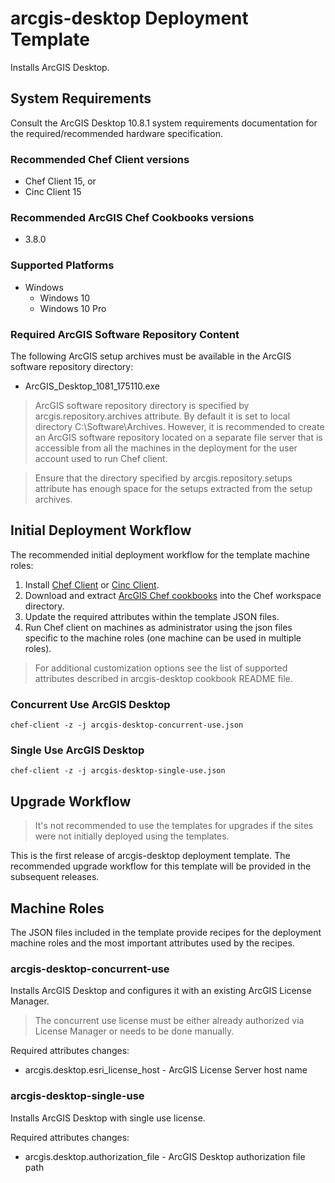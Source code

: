 # arcgis-desktop Deployment Template

Installs ArcGIS Desktop. 

## System Requirements

Consult the ArcGIS Desktop 10.8.1 system requirements documentation for the required/recommended hardware specification.

### Recommended Chef Client versions

* Chef Client 15, or
* Cinc Client 15

### Recommended ArcGIS Chef Cookbooks versions

* 3.8.0

### Supported Platforms

* Windows
  * Windows 10 
  * Windows 10 Pro

### Required ArcGIS Software Repository Content

The following ArcGIS setup archives must be available in the ArcGIS software repository directory:

* ArcGIS_Desktop_1081_175110.exe

> ArcGIS software repository directory is specified by arcgis.repository.archives attribute. By default it is set to local directory C:\Software\Archives. However, it is recommended to create an ArcGIS software repository located on a separate file server that is accessible from all the machines in the deployment for the user account used to run Chef client.

> Ensure that the directory specified by arcgis.repository.setups attribute has enough space for the setups extracted from the setup archives.

## Initial Deployment Workflow

The recommended initial deployment workflow for the template machine roles:

1. Install [Chef Client](https://docs.chef.io/chef_install_script/) or [Cinc Client](https://cinc.sh/start/client/).
2. Download and extract [ArcGIS Chef cookbooks](https://github.com/Esri/arcgis-cookbook/releases) into the Chef workspace directory.
3. Update the required attributes within the template JSON files.
4. Run Chef client on machines as administrator using the json files specific to the machine roles (one machine can be used in multiple roles).

> For additional customization options see the list of supported attributes described in arcgis-desktop cookbook README file.

### Concurrent Use ArcGIS Desktop

```shell
chef-client -z -j arcgis-desktop-concurrent-use.json
```

### Single Use ArcGIS Desktop

```shell
chef-client -z -j arcgis-desktop-single-use.json
```

## Upgrade Workflow

> It's not recommended to use the templates for upgrades if the sites were not initially deployed using the templates.

This is the first release of arcgis-desktop deployment template. The recommended upgrade workflow for this template will be provided in the subsequent releases.

## Machine Roles

The JSON files included in the template provide recipes for the deployment machine roles and the most important attributes used by the recipes.  

### arcgis-desktop-concurrent-use

Installs ArcGIS Desktop and configures it with an existing ArcGIS License Manager.

> The concurrent use license must be either already authorized via License Manager or needs to be done manually.

Required attributes changes:

* arcgis.desktop.esri_license_host - ArcGIS License Server host name

### arcgis-desktop-single-use

Installs ArcGIS Desktop with single use license.

Required attributes changes:

* arcgis.desktop.authorization_file - ArcGIS Desktop authorization file path
